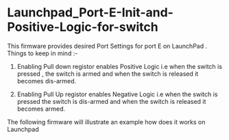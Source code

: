# Launchpad_Port-E-Init-and-Positive-Logic-for-switch
This firmware provides desired Port Settings for port E on LaunchPad .
Things to keep in mind :- 
1) Enabling Pull down registor enables Positive Logic i.e when the switch is pressed , the switch is armed and when the switch is released it becomes dis-armed.

2) Enabling Pull Up registor enables Negative Logic i.e when the switch is pressed  the switch is dis-armed and when the switch is released it becomes armed.

The following firmware will illustrate an example how does it works on Launchpad 


